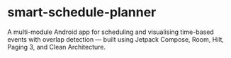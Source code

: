 # smart-schedule-planner
A multi-module Android app for scheduling and visualising time-based events with overlap detection — built using Jetpack Compose, Room, Hilt, Paging 3, and Clean Architecture.

